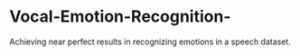# Vocal-Emotion-Recognition-
Achieving near perfect results in recognizing emotions in a speech dataset. 
